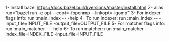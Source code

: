 1- Install bazel https://docs.bazel.build/versions/master/install.html
2- alias run="bazel run -c opt --copt=-fopenmp --linkopt=-lgomp"
3- For indexer flags info: run :main_index -- -help
4- To run indexer: run :main_index -- -input_file=INPUT_FILE -output_file=OUTPUT_FILE
5- For matcher flags info: run :main_matcher -- -help
6- To run matcher: run :main_matcher -- -index_file=INDEX_FILE -input_file=INPUT_FILE
